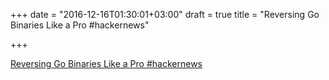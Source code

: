 +++
date = "2016-12-16T01:30:01+03:00"
draft = true
title = "Reversing Go Binaries Like a Pro  #hackernews"

+++

<p><a href="https://t.co/dwMGSl7zAo">Reversing Go Binaries Like a Pro  #hackernews</a></p>
